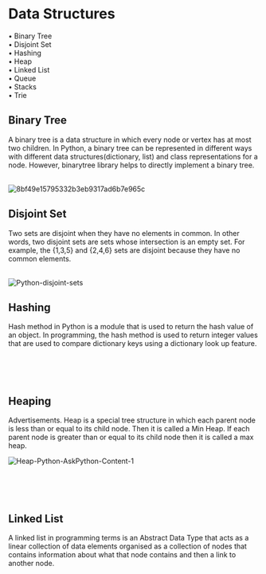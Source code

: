 # Data Structures

• Binary Tree
<br>
• Disjoint Set
<br>
• Hashing
<br>
• Heap
<br>
• Linked List
<br>
• Queue
<br>
• Stacks
<br>
• Trie



## Binary Tree
A binary tree is a data structure in which every node or vertex has at most two children. In Python, a binary tree can be represented in different ways with different data structures(dictionary, list) and class representations for a node. However, binarytree library helps to directly implement a binary tree.
<br>
<br>


![8bf49e15795332b3eb9317ad6b7e965c](https://user-images.githubusercontent.com/84452695/185062752-bf04bb23-ea95-4426-a09a-3ea5f89808b7.jpeg)

## Disjoint Set
Two sets are disjoint when they have no elements in common. In other words, two disjoint sets are sets whose intersection is an empty set. For example, the {1,3,5} and {2,4,6} sets are disjoint because they have no common elements.
<br>
<br>


![Python-disjoint-sets](https://user-images.githubusercontent.com/84452695/185070547-fd827d26-21a1-4978-b959-1c1ad37387a3.png)

## Hashing
Hash method in Python is a module that is used to return the hash value of an object. In programming, the hash method is used to return integer values that are used to compare dictionary keys using a dictionary look up feature. 

<br>
<br>
<br>

## Heaping
Advertisements. Heap is a special tree structure in which each parent node is less than or equal to its child node. Then it is called a Min Heap. If each parent node is greater than or equal to its child node then it is called a max heap.

![Heap-Python-AskPython-Content-1](https://user-images.githubusercontent.com/84452695/185082591-180ae0b0-e4eb-486e-a5ef-7334b368248e.png)

<br>
<br>
<br>

## Linked List
A linked list in programming terms is an Abstract Data Type that acts as a linear collection of data elements organised as a collection of nodes that contains information about what that node contains and then a link to another node.





